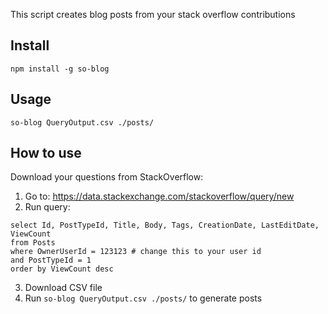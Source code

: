 This script creates blog posts from your stack overflow contributions

## Install

    npm install -g so-blog

## Usage

    so-blog QueryOutput.csv ./posts/

## How to use

Download your questions from StackOverflow:

1. Go to: https://data.stackexchange.com/stackoverflow/query/new
2. Run query:

```
select Id, PostTypeId, Title, Body, Tags, CreationDate, LastEditDate, ViewCount 
from Posts
where OwnerUserId = 123123 # change this to your user id
and PostTypeId = 1
order by ViewCount desc
```
3. Download CSV file
4. Run `so-blog QueryOutput.csv ./posts/` to generate posts
